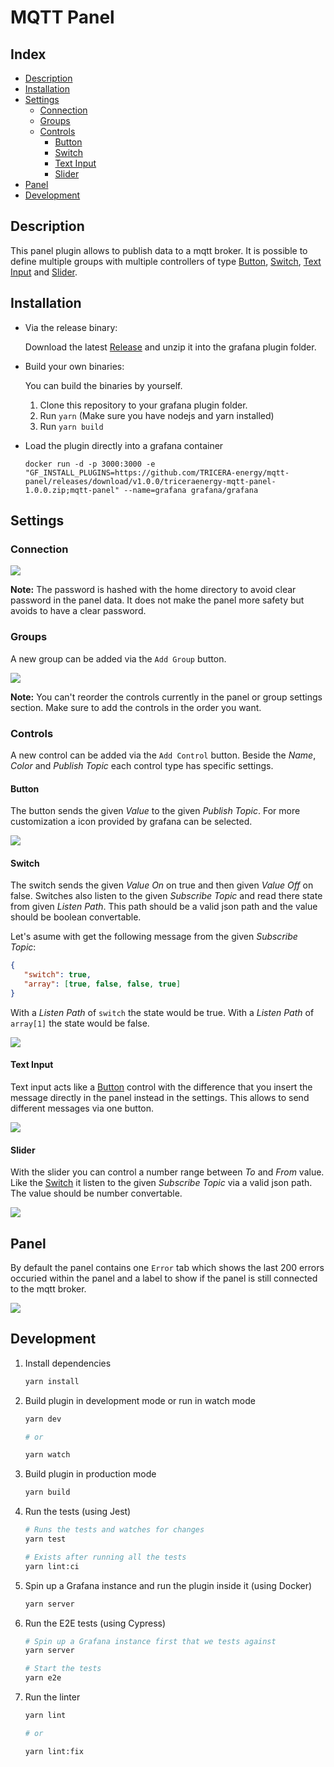 # MQTT Panel

## Index

- [Description](#description)
- [Installation](#installation)
- [Settings](#settings)
   - [Connection](#connection)
   - [Groups](#groups)
   - [Controls](#controls)
      - [Button](#button)
      - [Switch](#switch)
      - [Text Input](#text-input)
      - [Slider](#slider)
- [Panel](#panel)
- [Development](#development)

## Description

This panel plugin allows to publish data to a mqtt broker. 
It is possible to define multiple groups with 
multiple controllers of type [Button](#button), [Switch](#switch),
[Text Input](#text-input) and [Slider](#slider).

## Installation

- Via the release binary:
   
   Download the latest [Release](https://github.com/TRICERA-energy/mqtt-panel/releases) and unzip it into the grafana plugin folder.

- Build your own binaries:

   You can build the binaries by yourself. 
   1. Clone this repository to your grafana plugin folder.
   2. Run `yarn` (Make sure you have nodejs and yarn installed)
   3. Run `yarn build`

- Load the plugin directly into a grafana container

   ```
   docker run -d -p 3000:3000 -e "GF_INSTALL_PLUGINS=https://github.com/TRICERA-energy/mqtt-panel/releases/download/v1.0.0/triceraenergy-mqtt-panel-1.0.0.zip;mqtt-panel" --name=grafana grafana/grafana
   ```



## Settings
### Connection

![](/doc/connection.png)

**Note:** The password is hashed with the home directory to avoid clear password in the panel data. It does not make the panel more safety but avoids to have a clear password.

### Groups

A new group can be added via the `Add Group` button.

![](/doc/group.png)

**Note:** You can't reorder the controls currently in the panel or group settings section. Make sure to add the controls in the order you want.

### Controls

A new control can be added via the `Add Control` button. Beside the *Name*, *Color* and *Publish Topic* each control type has specific settings.

#### Button

The button sends the given *Value* to the given *Publish Topic*. For more customization a icon provided by grafana can be selected.

![](/doc/button.png)

#### Switch

The switch sends the given *Value On* on true and then given *Value Off* on false. Switches also listen to the given *Subscribe Topic* and read there state from given *Listen Path*. This path should be a valid json path and the value should be boolean convertable.

Let's asume with get the following message from the given *Subscribe Topic*:

```json
{
   "switch": true,
   "array": [true, false, false, true]
}
```

With a *Listen Path* of `switch` the state would be true.
With a *Listen Path* of `array[1]` the state would be false.

![](/doc/switch.png)

#### Text Input

Text input acts like a [Button](#button) control with the difference that you insert the message directly in the panel instead in the settings. This allows to send different messages via one button.

![](/doc/text-input.png)

#### Slider

With the slider you can control a number range between *To* and *From* value. Like the [Switch](#switch) it listen to the given *Subscribe Topic* via a valid json path. The value should be number convertable.

![](/doc/slider.png)

## Panel 

By default the panel contains one `Error` tab which shows the last 200 errors occuried within the panel and a label to show if the panel is still connected to the mqtt broker.

![](/doc/panel.png)

## Development

1. Install dependencies

   ```bash
   yarn install
   ```

2. Build plugin in development mode or run in watch mode

   ```bash
   yarn dev

   # or

   yarn watch
   ```

3. Build plugin in production mode

   ```bash
   yarn build
   ```

4. Run the tests (using Jest)

   ```bash
   # Runs the tests and watches for changes
   yarn test

   # Exists after running all the tests
   yarn lint:ci
   ```

5. Spin up a Grafana instance and run the plugin inside it (using Docker)

   ```bash
   yarn server
   ```

6. Run the E2E tests (using Cypress)

   ```bash
   # Spin up a Grafana instance first that we tests against
   yarn server

   # Start the tests
   yarn e2e
   ```

7. Run the linter

   ```bash
   yarn lint

   # or

   yarn lint:fix
   ```
